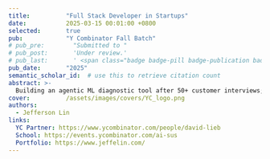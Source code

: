 ```yaml
---
title:          "Full Stack Developer in Startups"
date:           2025-03-15 00:01:00 +0800
selected:       true
pub:            "Y Combinator Fall Batch"
# pub_pre:        "Submitted to "
# pub_post:       'Under review.'
# pub_last:       ' <span class="badge badge-pill badge-publication badge-success">Accepted</span>'
pub_date:       "2025"
semantic_scholar_id:  # use this to retrieve citation count
abstract: >-
  Building an agentic ML diagnostic tool after 50+ customer interviews; invited to AI Startup School with portfolio of full stack apps.
cover:          /assets/images/covers/YC_logo.png
authors:
  - Jefferson Lin
links:
  YC Partner: https://www.ycombinator.com/people/david-lieb
  School: https://events.ycombinator.com/ai-sus
  Portfolio: https://www.jeffelin.com/
---
```

